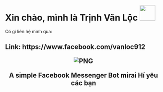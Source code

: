 <h1> Xin chào, mình là Trịnh Văn Lộc  <img src="https://mir-s3-cdn-cf.behance.net/project_modules/max_1200/5eeea355389655.59822ff824b72.gif" width="50"></h1> 
<p>
<p>Có gì liên hệ mình qua:
<h2> Link: https://www.facebook.com/vanloc912
<p align="center">
    <img align="center" alt="PNG" src="https://mir-s3-cdn-cf.behance.net/project_modules/max_1200/5eeea355389655.59822ff824b72.gif" />
</p> 
<!-- INSTALLATION -->
<p align="center">
       A simple Facebook Messenger Bot mirai
Hí yêu các bạn
